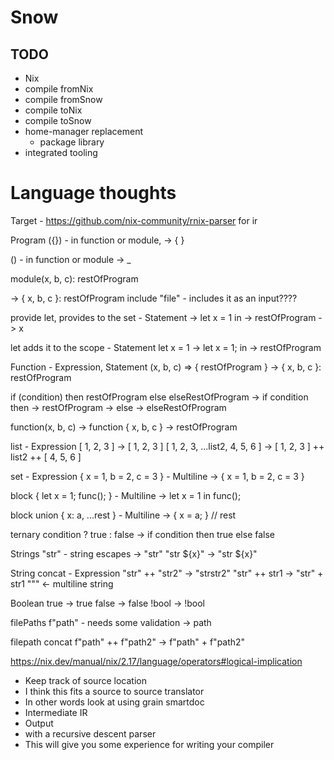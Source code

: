 # Snow

## TODO

- Nix
- compile fromNix
- compile fromSnow
- compile toNix
- compile toSnow
- home-manager replacement
  - package library
- integrated tooling


# Language thoughts
Target - https://github.com/nix-community/rnix-parser for ir

Program
  ({}) - in function or module,
-> { }

() - in function or module
-> _

module(x, b, c):
restOfProgram

-> { x, b, c }: restOfProgram
include "file" - includes it as an input????

provide let, provides to the set - Statement
-> let x = 1 in
-> restOfProgram
-> x

let adds it to the scope - Statement
let x = 1
-> let x = 1; in
-> restOfProgram

Function - Expression, Statement
(x, b, c) => { restOfProgram }
-> { x, b, c }: restOfProgram

if (condition) then restOfProgram
else elseRestOfProgram
-> if condition then
-> restOfProgram
-> else
-> elseRestOfProgram

function(x, b, c)
-> function { x, b, c }
-> restOfProgram

list - Expression
[ 1, 2, 3 ]
-> [ 1, 2, 3 ]
[ 1, 2, 3, ...list2, 4, 5, 6 ]
-> [ 1, 2, 3 ] ++ list2 ++ [ 4, 5, 6 ]

set - Expression
{ x = 1, b = 2, c = 3 } - Multiline
-> { x = 1, b = 2, c = 3 }

block
{ let x = 1; func(); } - Multiline
-> let x = 1 in func();

block union
{ x: a, ...rest } - Multiline
-> { x = a; } // rest

ternary
condition ? true : false
-> if condition then true else false

Strings
"str" - string escapes
-> "str"
"str ${x}"
-> "str ${x}"

String concat - Expression
"str" ++ "str2"
-> "strstr2"
"str" ++ str1
-> "str" + str1
""" <- multiline string

Boolean
true -> true
false -> false
!bool -> !bool

filePaths
f"path" - needs some validation
-> path

filepath concat
f"path" ++ f"path2"
-> f"path" + f"path2"

  https://nix.dev/manual/nix/2.17/language/operators#logical-implication
- Keep track of source location
- I think this fits a source to source translator
-  In other words look at using grain smartdoc
- Intermediate IR
- Output
- with a recursive descent parser
- This will give you some experience for writing your compiler